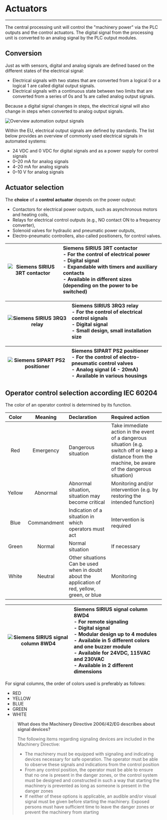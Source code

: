 # Actuators
---
The central processing unit will control the "machinery power" via the PLC outputs and the control actuators. The digital signal from the processing unit is converted to an analog signal by the PLC output modules.

## Conversion

Just as with sensors, digital and analog signals are defined based on the different states of the electrical signal:
- Electrical signals with two states that are converted from a logical 0 or a logical 1 are called digital output signals.
- Electrical signals with a continuous state between two limits that are converted from a series of 0s and 1s are called analog output signals.

Because a digital signal changes in steps, the electrical signal will also change in steps when converted to analog output signals.

![Overview automation output signals](/images/overview_output_signals.png "Overview automation output signals")

Within the EU, electrical output signals are defined by standards. The list below provides an overview of commonly used electrical signals in automated systems:
- 24 VDC and 0 VDC for digital signals and as a power supply for control signals
- 0–20 mA for analog signals
- 4–20 mA for analog signals
- 0–10 V for analog signals

## Actuator selection

The **choice** of a **control actuator** depends on the power output:
- Contactors for electrical power outputs, such as asynchronous motors and heating coils,
- Relays for electrical control outputs (e.g., NO contact ON to a frequency converter),
- Solenoid valves for hydraulic and pneumatic power outputs,
- Electro-pneumatic controllers, also called positioners, for control valves.

| ![Siemens SIRIUS 3RT contactor](/images/Siemens_3RT.png "Siemens SIRIUS 3RT contactor, ©2020 Siemens") | Siemens SIRIUS 3RT contactor <br> - For the control of electrical power <br> - Digital signal <br> - Expandable with timers and auxiliary contacts <br> - Available in different sizes (depending on the power to be switched) | 
| :---: | :--- |

| ![Siemens SIRIUS 3RQ3 relay](/images/Siemens_3RQ3.png "Siemens SIRIUS 3RQ3 relay, ©2020 Siemens") | Siemens SIRIUS 3RQ3 relay <br> - For the control of electrical control signals <br> - Digital signal <br> - Small design, small installation size | 
| :---: | :--- |

| ![Siemens SIPART PS2 positioner](/images/Siemens_PS2.png "Siemens SIPART PS2 positioner, ©2020 Siemens") | Siemens SIPART PS2 positioner <br> - For the control of electro-pneumatic control valves <br> - Analog signal (4 - 20mA) <br> - Available in various housings | 
| :---: | :--- |

## Operator control selection according IEC 60204

The color of an operator control is determined by its function.

| Color | Meaning | Declaration | Required action |
| :---: | :---: | :--- | :--- |
| Red | Emergency | Dangerous situation | Take immediate action in the event of a dangerous situation (e.g. switch off or keep a distance from the machine, be aware of the dangerous situation) |
| Yellow | Abnormal | Abnormal situation, situation may become critical | Monitoring and/or intervention (e.g. by restoring the intended function) |
| Blue | Commandment | Indication of a situation in which operators must act | Intervention is required |
| Green | Normal | Normal situation| If necessary |
| White | Neutral | Other situations <br> Can be used when in doubt about the application of red, yellow, green, or blue | Monitoring |

| ![Siemens SIRIUS signal column 8WD4](/images/Siemens_8WD4.png "Siemens SIRIUS signal column 8WD4, ©2020 Siemens") | Siemens SIRIUS signal column 8WD4 <br> - For remote signaling <br> - Digital signal <br> - Modular design up to 4 modules <br> - Available in 5 different colors and one buzzer module <br> - Available for 24VDC, 115VAC and 230VAC  <br> - Available in 2 different dimensions | 
| :---: | :--- |

For signal columns, the order of colors used is preferably as follows:
- RED
- YELLOW
- BLUE
- GREEN
- WHITE

> **What does the Machinery Directive 2006/42/EG describes about signal devices?**
>
> The following items regarding signaling devices are included in the Machinery Directive:
> - The machinery must be equipped with signaling and indicating devices necessary for safe operation. The operator must be able to observe these signals and indications from the control position
> - From any control position, the operator must be able to ensure that no one is present in the danger zones, or the control system must be designed and constructed in such a way that starting the machinery is prevented as long as someone is present in the danger zones
> - If neither of these options is applicable, an audible and/or visual signal must be given before starting the machinery. Exposed persons must have sufficient time to leave the danger zones or prevent the machinery from starting
